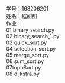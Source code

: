 学号：168206201  
姓名：程甜甜  
作业：  
  01 binary_search.py    
  02 binary_search_1.py    
  03 quick_sort.py   
  04 selection_sort.py    
  05 merge_sort.py   
  06 sum_sort.py   
  07topoSort.py  
  08 dijkstra.py  
